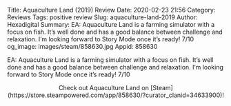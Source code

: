 Title: Aquaculture Land (2019) Review
Date: 2020-02-23 21:56
Category: Reviews
Tags: positive review
Slug: aquaculture-land-2019
Author: Hexadigital
Summary: EA: Aquaculture Land is a farming simulator with a focus on fish. It’s well done and has a good balance between challenge and relaxation. I’m looking forward to Story Mode once it’s ready! 7/10
og_image: images/steam/858630.jpg
Appid: 858630

EA: Aquaculture Land is a farming simulator with a focus on fish. It’s well done and has a good balance between challenge and relaxation. I’m looking forward to Story Mode once it’s ready! 7/10

<center>Check out Aquaculture Land on [Steam](https://store.steampowered.com/app/858630/?curator_clanid=34633900)!</center>
